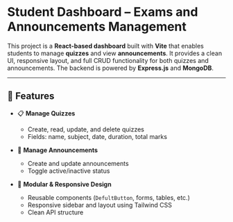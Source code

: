 # Student Dashboard – Exams and Announcements Management

This project is a **React-based dashboard** built with **Vite** that enables students to manage **quizzes** and view **announcements**. It provides a clean UI, responsive layout, and full CRUD functionality for both quizzes and announcements. The backend is powered by **Express.js** and **MongoDB**.

---

## 🚀 Features

- 📋 **Manage Quizzes**
  - Create, read, update, and delete quizzes
  - Fields: name, subject, date, duration, total marks

- 📢 **Manage Announcements**
  - Create and update announcements
  - Toggle active/inactive status

- 🧩 **Modular & Responsive Design**
  - Reusable components (`DefultButton`, forms, tables, etc.)
  - Responsive sidebar and layout using Tailwind CSS
  - Clean API structure
